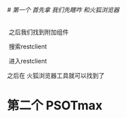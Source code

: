 ###### # 第一个    首先拿 我们先瞎咋 和火狐浏览器  

​	之后我们找到附加组件

​	搜索restclient

​        进入restclient

之后在 火狐浏览器工具就可以找到了





# 第二个 PSOTmax

​	 

